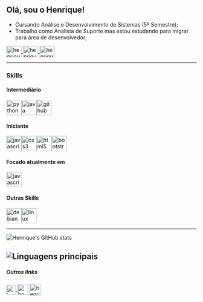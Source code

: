 
## Olá, sou o Henrique!

* Cursando Análise e Desenvolvimento de Sistemas (5º Semestre);
* Trabalho como Analista de Suporte mas estou estudando para migrar para área de desenvolvedor;

<a href="https://www.linkedin.com/in/henrique-albuquerque-7093b9167" target="_blank">
<img align="center" alt="henrique-linkedin" height="30" width="40" src="https://cdn.jsdelivr.net/npm/simple-icons@3.0.1/icons/linkedin.svg" style="max-width:100%;">
</a>
<a href="https://www.instagram.com/henriqueaf._/" target="_blank">
<img align="center" alt="henrique-instagram" height="30" width="40" src="https://cdn.jsdelivr.net/npm/simple-icons@3.0.1/icons/instagram.svg" style="max-width:100%;">
</a>
<a href="https://www.facebook.com/henriiqs/" target="_blank">
<img align="center" alt="henrique-facebook" height="30" width="40" src="https://cdn.jsdelivr.net/npm/simple-icons@3.0.1/icons/facebook.svg" style="max-width:100%;">
</a>

---

### Skills

#### Intermediário
<img src="https://cdn.jsdelivr.net/gh/devicons/devicon/icons/python/python-original.svg" alt="python" width="40" height="40" style="max-width:100%;"></img><img src="https://cdn.jsdelivr.net/gh/devicons/devicon/icons/java/java-original.svg" alt="java" width="40" height="40" style="max-width:100%;"></img><img src="https://cdn.jsdelivr.net/gh/devicons/devicon/icons/github/github-original.svg" alt="github" width="40" height="40" style="max-width:100%;"></img>

#### Iniciante 
<img src="https://cdn.jsdelivr.net/gh/devicons/devicon/icons/javascript/javascript-original.svg" alt="javascript" width="40" height="40" style="max-width:100%;"></img><img src="https://cdn.jsdelivr.net/gh/devicons/devicon/icons/css3/css3-original.svg" alt="css3" width="40" height="40" style="max-width:100%;"></img><img src="https://cdn.jsdelivr.net/gh/devicons/devicon/icons/html5/html5-original.svg" alt="html5" width="40" height="40" style="max-width:100%;"></img><img src="https://cdn.jsdelivr.net/gh/devicons/devicon/icons/bootstrap/bootstrap-plain.svg" alt="bootstrap" width="40" height="40" style="max-width:100%;"></img>

#### Focado atualmente em
<img src="https://cdn.jsdelivr.net/gh/devicons/devicon/icons/javascript/javascript-original.svg" alt="javascript" width="40" height="40" style="max-width:100%;"></img>

#### Outras Skills
<img src="https://cdn.jsdelivr.net/gh/devicons/devicon/icons/debian/debian-original.svg" alt="debian" width="40" height="40" style="max-width:100%;"></img><img src="https://cdn.jsdelivr.net/gh/devicons/devicon/icons/windows8/windows8-original.svg" alt="linux" width="40" height="40" style="max-width:100%;"></img>

---

![Henrique's GitHub stats](https://github-readme-stats.vercel.app/api?username=henrique-af&show_icons=true&theme=tokyonight)

![Linguagens principais](https://github-readme-stats.vercel.app/api/top-langs/?username=henrique-af&layout=compact&theme=tokyonight)
----
##### Outros links

<a href="https://steamcommunity.com/id/riqmlkcs/" target="_blank">
<img align="center" alt="henrique-steam" height="25" width="25" src="https://image.flaticon.com/icons/png/512/3/3782.png" style="max-width:100%;"></a><a href="https://battlefieldtracker.com/bfv/profile/origin/MAL0KAA/overview" target="_blank">
<img align="center" alt="henrique-battlefield" height="28" width="28" src="https://cdn.patchbot.io/images/games/battlefield_v_sm.png" style="max-width:100%;"></a>
<a href="http://discord.com/users/365341368878497792" target="_blank">
<img align="center" alt="henrique-discord" height="31" width="31" src="https://w7.pngwing.com/pngs/942/98/png-transparent-discord-computer-icons-teamspeak-computer-servers-others-miscellaneous-blue-smiley.png" style="max-width:100%;"></a>


